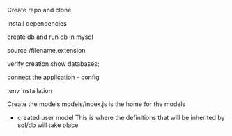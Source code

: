 Create repo and clone

Install dependencies

create db and run db in mysql

source <folder>/filename.extension

verify creation show databases;

connect the application - config

.env installation

Create the models
models/index.js is the home for the models

- created user model
  This is where the definitions that will be inherited by sql/db will take place
